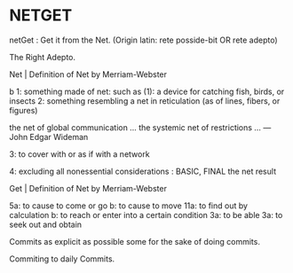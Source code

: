 # NETGET


netGet : Get it from the Net.
(Origin latin: rete posside-bit OR rete adepto)

The Right Adepto.

Net | Definition of Net by Merriam-Webster

b 1: something made of net: such as (1): a device for catching fish, birds, or insects
2: something resembling a net in reticulation (as of lines, fibers, or figures)

the net of global communication … the systemic net of restrictions … — John Edgar Wideman

3: to cover with or as if with a network

4: excluding all nonessential considerations : BASIC, FINAL the net result

Get | Definition of Net by Merriam-Webster

5a: to cause to come or go b: to cause to move 11a: to find out by calculation b: to reach or enter into a certain condition 3a: to be able 3a: to seek out and obtain

Commits as explicit as possible some for the sake of doing commits.

Commiting to daily Commits.




			
